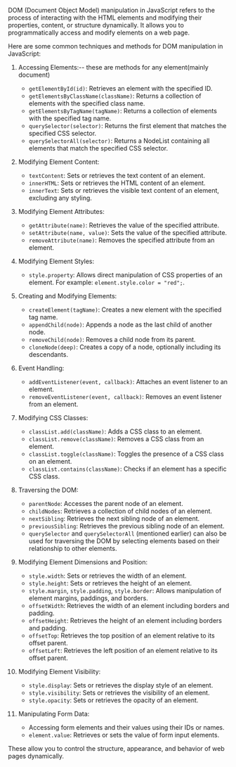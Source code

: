 DOM (Document Object Model) manipulation in JavaScript refers to the process of interacting with the HTML elements and modifying their properties, content, or structure dynamically. It allows you to programmatically access and modify elements on a web page.

Here are some common techniques and methods for DOM manipulation in JavaScript:

1. Accessing Elements:-- these are methods for any element(mainly document)

   - `getElementById(id)`: Retrieves an element with the specified ID.
   - `getElementsByClassName(className)`: Returns a collection of elements with the specified class name.
   - `getElementsByTagName(tagName)`: Returns a collection of elements with the specified tag name.
   - `querySelector(selector)`: Returns the first element that matches the specified CSS selector.
   - `querySelectorAll(selector)`: Returns a NodeList containing all elements that match the specified CSS selector.

2. Modifying Element Content:

   - `textContent`: Sets or retrieves the text content of an element.
   - `innerHTML`: Sets or retrieves the HTML content of an element.
   - `innerText`: Sets or retrieves the visible text content of an element, excluding any styling.

3. Modifying Element Attributes:

   - `getAttribute(name)`: Retrieves the value of the specified attribute.
   - `setAttribute(name, value)`: Sets the value of the specified attribute.
   - `removeAttribute(name)`: Removes the specified attribute from an element.

4. Modifying Element Styles:

   - `style.property`: Allows direct manipulation of CSS properties of an element. For example: `element.style.color = "red";`.

5. Creating and Modifying Elements:

   - `createElement(tagName)`: Creates a new element with the specified tag name.
   - `appendChild(node)`: Appends a node as the last child of another node.
   - `removeChild(node)`: Removes a child node from its parent.
   - `cloneNode(deep)`: Creates a copy of a node, optionally including its descendants.

6. Event Handling:

   - `addEventListener(event, callback)`: Attaches an event listener to an element.
   - `removeEventListener(event, callback)`: Removes an event listener from an element.

7. Modifying CSS Classes:

   - `classList.add(className)`: Adds a CSS class to an element.
   - `classList.remove(className)`: Removes a CSS class from an element.
   - `classList.toggle(className)`: Toggles the presence of a CSS class on an element.
   - `classList.contains(className)`: Checks if an element has a specific CSS class.

8. Traversing the DOM:

   - `parentNode`: Accesses the parent node of an element.
   - `childNodes`: Retrieves a collection of child nodes of an element.
   - `nextSibling`: Retrieves the next sibling node of an element.
   - `previousSibling`: Retrieves the previous sibling node of an element.
   - `querySelector` and `querySelectorAll` (mentioned earlier) can also be used for traversing the DOM by selecting elements based on their relationship to other elements.

9. Modifying Element Dimensions and Position:

   - `style.width`: Sets or retrieves the width of an element.
   - `style.height`: Sets or retrieves the height of an element.
   - `style.margin`, `style.padding`, `style.border`: Allows manipulation of element margins, paddings, and borders.
   - `offsetWidth`: Retrieves the width of an element including borders and padding.
   - `offsetHeight`: Retrieves the height of an element including borders and padding.
   - `offsetTop`: Retrieves the top position of an element relative to its offset parent.
   - `offsetLeft`: Retrieves the left position of an element relative to its offset parent.

10. Modifying Element Visibility:

    - `style.display`: Sets or retrieves the display style of an element.
    - `style.visibility`: Sets or retrieves the visibility of an element.
    - `style.opacity`: Sets or retrieves the opacity of an element.

11. Manipulating Form Data:
    - Accessing form elements and their values using their IDs or names.
    - `element.value`: Retrieves or sets the value of form input elements.

These allow you to control the structure, appearance, and behavior of web pages dynamically.
